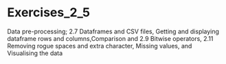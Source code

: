 # Exercises_2_5
Data pre-processing; 2.7 Dataframes and CSV files, Getting and displaying dataframe rows and columns,Comparison and 2.9 Bitwise operators, 2.11 Removing rogue spaces and extra character, Missing values, and Visualising the data
